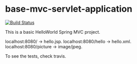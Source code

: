 base-mvc-servlet-application
============================
[![Build Status](https://travis-ci.org/vivitc/base-mvc-servlet-application.png?branch=master)](https://travis-ci.org/vivitc/base-mvc-servlet-application)

This is a basic HelloWorld Spring MVC project.

localhost:8080/ -> hello.jsp.
localhost:8080/hello -> hello.xml.
localhost:8080/picture -> image/jpeg.

To see the tests, check travis.
